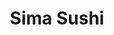 ---
layout: place
title: "Sima Sushi"
permalink: /district-of-columbia/washington/sima-sushi.html
stateAbbr: DC
stateName: District of Columbia
cityName: Washington
place_id: ChIJoS_hzr-3t4kR4Zw5TIzbIKw
photos:
  - >-
    AUy1YQ0Jdw3WsduaFprKryxP7wdhBrnzIQ2cbFaud8Qq8UbmUot2g9FEPKU8RaNSwtNXbD88OLzNSK8-gqiXUWVkpTUp-sH2TJzsJTDbGCAK_4UiqCjObOD-33FzYak8cj1xZ9HarxmNJ3IXE6yP61xCFNK7vSiH74VwxaPMAAvCW7vLtZm5yqTt2y9Q8EHqFvuE-j0AdMEMI98khVjKx-sgjsnJm7FWl0oMw_5XJledmqlgO10pSDsOS1KOEZOcJiH1UM8UdSglzZvFbGfv2i3FQ7iZNbqOCTH5QALWfk-Jev3dPw
  - >-
    AUy1YQ1TeBAH4I4rP-5cKx_Wn2bXoUPIx7xX6H_o2ISgwuhKDuvED7kKo0HQdGemQtbtufzx1PkKHz6zszpfbEl1qvPATrsiQRHQ6MLxRp6bPFKkAwEnEfu5wvadCmRbSZh7PL7hTJMXWOEFcTBEaGrdpzqKYIAP5l5kd-Bo89G7nIc9Ee8iOo38_01Zy9Y7SsVBC1sUZO07e2chJbguJp0lsGItlFaJcuM8l1CeYVT0dsBZtWLbfLPpoULVuOMTRIMDqArPh0aX0gQ4WqY29VuyCdRpT3HYV3h_8DuIuVk2XqBKTA
  - >-
    AUy1YQ1R8VpaRNdy7CO0Db-PaMzAc053k1oZ3g1Pd6Qz1YaV9K1aMN5OuG6U0DgMD2wBoZrj_pXmK-gFlovUZy60YlFylYdOtQc6nt8FnskxX11IVPqYPEXiIJMUIqVan5Z3xI_m1r8dy6_iA8csvax8w_p8ccpUK3qYihUslCejCu0GjSir9ULB28LyCvzgxPX1sme6oBYHF13uVZgjoo0UDHIpCyjsQsIUC3eHthqWRAS2Ntg40TB1ovtnKFg56NG2u2v9deuDiukHTjK0b5tA3CoqEE6gJW2NNgfFw2TaTMjWXg
  - >-
    AUy1YQ2Auc3QEOhY7pjvCU9ydWZfyNuCPFr2p_FzmrGgLHXqWUjvFtoQTA14apNEdKPo_t0XKM6VOPEydWxvq2wmo-eYc1X11ndmL-9GmCmLoV3tmDW4UIQZf5CmOiwv370pAQiVDU73rYcCXzXaZiYiJS_u9QM4bzC0xjw90uG74abCZnKQ_w1-aE3OqAFYc8ae6A8yd9JjKB5vz-SGoIaXXgS-dXzrR4YN04QwPntgLRRr8D5vc5orFby07xMVwluEFUOuiOU5heR9emilugb3xorRYIEiyycgk-guBmJI-7oE4QBqQnlzI8tDSF4PSWMuI-qD6EpkZeuWgdg_siYVcuHLax6wNtvmJQOVTzkCTqxwyyyl2EOUX1esiyV_XOXeWFA54ASxmYntUc4YTueuL4gvfHiiCwGEIIRurrdMS25cTQ
  - >-
    AUy1YQ08uI6ckWqLlnuDK_4ZnHAmdm6EAsLg5vIv028qwAprrR65U1gP-u0RjRGms8xd9g2fFeOJdbhR3J3N1DKhtI4rkQUkRIRKi4bi_dItVXR4b4q1qeO_P0glsqZJrKUl7Hs8ISxUFLmP-dIGMEBVh5mIgW0uZgnsAMrqZsjD1T0bG5IaQlnkBm74vvWppPoyY1dLoWcC5C3cGYan3-wuAsk3_iwvTARSw0J-YZ3ZGMB6BBUb1zJCZFFpJ_BBExxCaiMk5NqoREkUuW1X9cENgBoczsP1hwgXpbNrzW8puwptAmEH331j08fCn31JKxXnPVHKRHigBo-LR8evhM2H-sAZDHOKcWaYa8HL9UOr3DUPqCbSDH8dggzaJQkd0Ex9rLaSnTe6yJ5HyE17DWzmnya_FYZ-DJLZdgTwfbZCEO4
  - >-
    AUy1YQ1n03lT2vi8Kr3SWxbGfoQor_vAc_6v9OJ3u0dwcKuepFdsiiJJ3U2AFWgyWYlAI1-OAX62OxnyelCeRmGrYlE89jGOw4_krtDbDeLTU4xTwjvGvbjy6HBsai2y4Wr3bignhJ5AyJ1LUPKoN3Ghfc_VfW6Cej-_e-_rE1SBdWjtvWQVBOqK1_XMf3RCgAdA1eRFyc52x5ikam_p2ysBDB4cI-SoZDnUYnHAebmz2apniPIVXZNBKFzOmsxAuLlxfqbaQ9ZDvV1R27I7vDaDwCkQzTqPuyThPzBJIH44wDjwqZyQ89v-CGSoQoC07aclZ4IuHtx7uxl9JqLIlAcZ9dzFGZhaVc_1aiVm5RHTaI8uD21e9QEUbt4ZIttmMcsfDUT89_OHXphOcQy382uPQkyuH0dyeJkjvl4oPRF8sfwdZw
  - >-
    AUy1YQ0iGAMwY5bXnQhw9h-mmAfU4-C5CWSwDrMPk7RN86PQCMR0_n2KfYmVTkIwm4ZgtnOMlRfY9kVX7h-7HuHiF2Vcflrw-xns4-ZRmJ87VG6cqpUy5gflvhlQnJziAjZoF2T58zsXTgCBmyxYOjNppwFdIGGUmIgSwLfq5qvx7QTP4h2aE1ODB_bEIBea8-a-xpb_jsFthlV6HbDvCapbCjRzQ6t4p6IqWaRit4AoCwmVXDjNhlz6PmHyyKj_3ZsqrYLeK-1Cn7Dh1or0Tf2l4jgP0sj2DIXy7qeeoTIr4F-Pl0uSewGk1Ku4Tw3vWw9rQ1LT4yiun3oTJMda6BO5XXfnyLOv5SfiQU0x2ShUDlCEhBzBUOVxB2jtW5BiGq8BWG3J55X0bg4N-0yIiRUwpAa90GnwAxfvmHqw0xB1QiwhkENL
  - >-
    AUy1YQ2JWs_CvocEFpdzmYIxIB-WFY4IuzwfH2n1hj0dEdlW3JB0O1_HD9bU1u0BMVvU9QhHd13ZZwVnubT7XRBD3d7ecKVxM-_GZ9RBPHr-YRKJdwVYY9VcjohWWiwwubeS1dwvkotJbnWm1s2MGS8ocdc1FjLvwyXxBGHsXkNhX8DlO5L4TgmfxkS14tTmkF8qcIsubrYOhn-rHsj2zTL_9qtz2GZpYSUZg7lnoClY3jYvusDX6GY8I1cO9uPWP1LprTNHK16PwLaQ-NM76gaRArlO7KDFF9Y0LnYRIX-Zpis38OunpnobHkeHC-O_uNDyPKqtQKwOXVoVBz5tH1nSzXHwTqQlgxjyQiGDznijq_6VFJlf4off8e6O1TrqSEMFpsrEoI9fP6qHkyGY67y_iMaOABYAaFhwx7xoMYCk6fcUyBhk
  - >-
    AUy1YQ3q2y0s2lDmTKXxqsfhsPENuHjJZDba7ZU0pqGT782EVScP4h_PuOtrUno5k1DLASlYUnyBoZbcCjO6dOaHz-ReGl5FUizxK9tlWcKfy7Q_EYUKkaHD41j7Ekpe6Ae9QvmeWpjmQAjhAaDCgiSBoUKFl1tRkEkL-fMogettrES4_7ENf7janu1Ls3ABzO9RNF4WsKIKVrVqKvoTw4aMFq1s3PRfIJeQ9Ocor2nFENl0AIaxoe7FOJu8cfvabsHs8RV4-TkC_b_fjjQ8V5-tj5G4Wcdns3Qk20Q25QXfvhOrkHZVV7yaMgi5yBjIUYOTBMHP_YUoASRJdf96qyEjDohW262VRdpHenJd0w-uMto_87P0eHmeedKWJFonSHGeeUPqQFhhsPrIDLdM-IxoeymUGhL2GOIY_2y92W9wyJa8Ih1N
  - >-
    AUy1YQ2D1hon-G-tJfv-bcAnBTGqo-gvCuny5kEiMKb5QDuDYF06eGPUDkRJMlL1N7MNaj7ohWIRzSJl771mZPsWZStAQaYGU9Qa8aB5UPM4PbzXfh6LRWRg_iYoVHZgyxzwRDVfey-J_90dR09Fg1XWqwD9-TkbppMadaspZetS0wWpU2_ZUDNaDT4OPmR6fMsQyHpQ17qT3gn5S44iSJ7bply8jrODYTX99Z2hWFvGT2B5x1iPjIi35-oY7RI2Vb_g-p7qaSH5VckJ0o-XUZxp7X9JQ0KDCHJws6PkUnN6atWx4ZBdpn4-T4Stf2FfQlu9_Zv8IbsgkvhpGu9PbCa92nKiiHweKgH22JYloAaRQ9rIex9nUk5Vw2C8TVbt42jIVhWu2e1XZn3nQAlkr6qT-zajqd3xuWPnP4efk5iIPT9YGKc
address: '1660 L St NW #1, Washington, DC 20036, USA'
street: '1660 L St NW #1'
city: Washington
state: DC
zip: '20036'
country: USA
neighborhood: Northwest Washington
latitude: '38.903404'
longitude: '-77.038272'
accessibility_options:
  wheelchairAccessibleParking: true
  wheelchairAccessibleEntrance: true
  wheelchairAccessibleRestroom: true
  wheelchairAccessibleSeating: true
business_status: OPERATIONAL
name: Sima Sushi
google_maps_links:
  directionsUri: >-
    https://www.google.com/maps/dir//''/data=!4m7!4m6!1m1!4e2!1m2!1m1!1s0x89b7b7bfcee12fa1:0xac20db8c4c399ce1!3e0
  placeUri: https://maps.google.com/?cid=12403154769399094497
  writeAReviewUri: >-
    https://www.google.com/maps/place//data=!4m3!3m2!1s0x89b7b7bfcee12fa1:0xac20db8c4c399ce1!12e1
  reviewsUri: >-
    https://www.google.com/maps/place//data=!4m4!3m3!1s0x89b7b7bfcee12fa1:0xac20db8c4c399ce1!9m1!1b1
  photosUri: >-
    https://www.google.com/maps/place//data=!4m3!3m2!1s0x89b7b7bfcee12fa1:0xac20db8c4c399ce1!10e5
primary_type: Sushi Restaurant
opening_hours:
  regular: null
  current: null
secondary_opening_hours:
  regular:
    weekdayDescriptions: null
    type: null
  current:
    weekdayDescriptions: null
    type: null
phone: (202) 560-5887
price_level: null
price_range: $30 &mdash; 50
rating: '4.5'
rating_count: 271
website: https://sites.google.com/view/simasushi-dc/home
description: >-
  Casual, Korean-style conveyor belt sushi restaurant offering lunch and dinner
  in Downtown's Connecticut Ave/K Street neighborhood.

  The menu includes healthy and vegetarian choices, along with beer, sake, and
  cocktails. Sushi, sashimi, eel, and tonkotsu ramen are popular items, and
  guests often order the DC sashimi bibimbap, mochi ice cream, and udon.

  The place has a happy atmosphere and is good for kids. Guests say the service
  is fast, friendly, and professional.
reviews:
  - ChZDSUhNMG9nS0VJQ0FnTUNBaFlqM0VnEAE
  - ChdDSUhNMG9nS0VJQ0FnSUNYOUt5Vl9BRRAB
  - ChZDSUhNMG9nS0VJQ0FnTURnaFpxNlJnEAE
  - ChdDSUhNMG9nS0VJQ0FnSUNmOVBiSGx3RRAB
  - ChdDSUhNMG9nS0VJQ0FnSUQ3ajh2UG1nRRAB
parking_options:
  paidParkingLot: true
  paidStreetParking: true
  paidGarageParking: true
payment_options:
  acceptsCreditCards: true
  acceptsDebitCards: true
  acceptsCashOnly: true
  acceptsNfc: true
allow_dogs: null
curbside_pickup: null
delivery: true
dine_in: true
good_for_children: true
good_for_groups: null
good_for_sports: false
live_music: false
menu_for_children: false
outdoor_seating: false
reservable: false
restroom: true
serves_beer: true
serves_breakfast: false
serves_brunch: null
serves_cocktails: true
serves_coffee: false
serves_dinner: true
serves_dessert: true
serves_lunch: true
serves_vegetarian_food: true
serves_wine: false
takeout: true

---